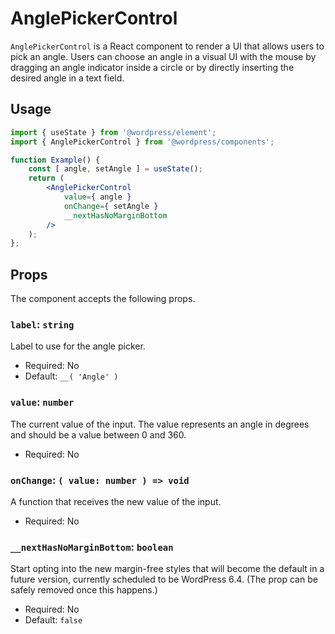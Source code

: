 # AnglePickerControl

`AnglePickerControl` is a React component to render a UI that allows users to pick an angle.
Users can choose an angle in a visual UI with the mouse by dragging an angle indicator inside a circle or by directly inserting the desired angle in a text field.

## Usage

```jsx
import { useState } from '@wordpress/element';
import { AnglePickerControl } from '@wordpress/components';

function Example() {
	const [ angle, setAngle ] = useState();
	return (
		<AnglePickerControl
			value={ angle }
			onChange={ setAngle }
			__nextHasNoMarginBottom
		/>
	);
};
```

## Props

The component accepts the following props.

### `label`: `string`

Label to use for the angle picker.

-   Required: No
-   Default: `__( 'Angle' )`

### `value`: `number`

The current value of the input. The value represents an angle in degrees and should be a value between 0 and 360.

-   Required: No

### `onChange`: `( value: number ) => void`

A function that receives the new value of the input.

-   Required: No

### `__nextHasNoMarginBottom`: `boolean`

Start opting into the new margin-free styles that will become the default in a future version, currently scheduled to be WordPress 6.4. (The prop can be safely removed once this happens.)

-   Required: No
-   Default: `false`
